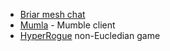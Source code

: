 * [Briar mesh chat](https://briarproject.org/)
* [Mumla](https://f-droid.org/en/packages/se.lublin.mumla/) - Mumble client
* [HyperRogue](https://www.f-droid.org/en/packages/com.roguetemple.hyperroid/) non-Eucledian game
